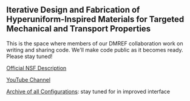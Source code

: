 ## Iterative Design and Fabrication of Hyperuniform-Inspired Materials for Targeted Mechanical and Transport Properties

This is the space where members of our DMREF collaboration work on writing and sharing code. We'll make code public as it becomes ready. Please stay tuned! 

[Official NSF Description](https://www.nsf.gov/awardsearch/showAward?AWD_ID=2323341)

[YouTube Channel](https://www.youtube.com/@DMREFnetworks)

[Archive of all Configurations](https://app.globus.org/file-manager?origin_id=c143ddca-ef0c-400e-82f7-741345c7e5a8&origin_path=%2F): stay tuned for in improved interface 
